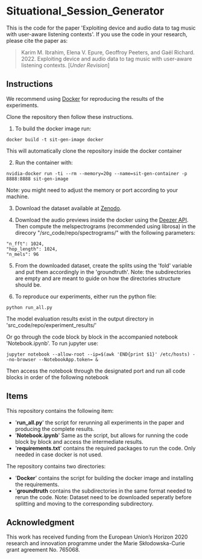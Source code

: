 # Situational_Session_Generator

This is the code for the paper 'Exploiting device and audio data to tag music with user-aware listening contexts'. If you use the code in your research, please cite the paper as:

> Karim M. Ibrahim, Elena V. Epure, Geoffroy Peeters, and Gaël Richard. 2022. Exploiting device and audio data to tag music with user-aware listening contexts. [*Under Revision*]

## Instructions

We recommend using [Docker](https://www.docker.com/) for reproducing the results of the experiments. 

Clone the repository then follow these instructions.

1. To build the docker image run:
```
docker build -t sit-gen-image docker
```
This will automatically clone the repository inside the docker container

2. Run the container with: 
```
nvidia-docker run -ti --rm --memory=20g --name=sit-gen-container -p 8888:8888 sit-gen-image
```
Note: you might need to adjust the memory or port according to your machine. 

3. Download the dataset available at [Zenodo](https://zenodo.org/record/5552288). 

4. Download the audio previews inside the docker using the [Deezer API](https://developers.deezer.com/api). Then compute the melspectrograms (recommended using librosa) in the direcory "/src_code/repo/spectrograms/" with the following parameters: 
```
"n_fft": 1024,
"hop_length": 1024,
"n_mels": 96
```

5. From the downloaded dataset, create the splits using the 'fold' variable and put them accordingly in the 'groundtruth'. Note: the subdirectories are empty and are meant to guide on how the directories structure should be. 


6. To reproduce our experiments, either run the python file: 
```
python run_all.py
```
The model evaluation results exist in the output directory in 'src_code/repo/experiment_results/'


Or go through the code block by block in the accompanied notebook 'Notebook.ipynb'. To run jupyter use:
```
jupyter notebook --allow-root --ip=$(awk 'END{print $1}' /etc/hosts) --no-browser --NotebookApp.token= &
```
Then access the notebook through the designated port and run all code blocks in order of the following notebook

## Items 
This repository contains the following item: 
- '**run_all.py**' the script for rerunning all experiments in the paper and producing the complete results.
- '**Notebook.ipynb**' Same as the script, but allows for running the code block by block and access the intermediate results.
- '**requirements.txt**' contains the required packages to run the code. Only needed in case docker is not used.   


The repository contains two directories: 
- '**Docker**' contains the script for building the docker image and installing the requirements.
- '**groundtruth** contains the subdirectories in the same format needed to rerun the code. Note: Dataset need to be downloaded seperatly before splitting and moving to the corresponding subdirectory. 


## Acknowledgment
This work has received funding from the European Union’s Horizon 2020 research and innovation programme under the Marie Skłodowska-Curie grant agreement No. 765068.

